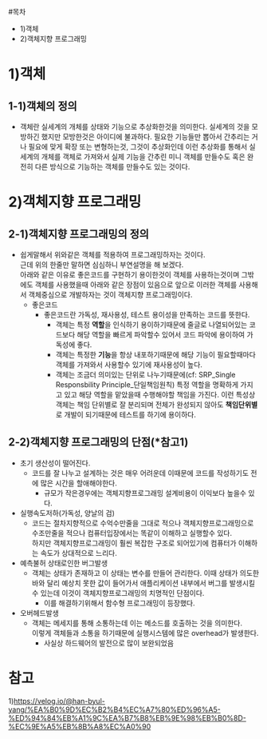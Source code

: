 #목차
- 1)객체
- 2)객체지향 프로그래밍

# 1)객체
## 1-1)객체의 정의
- 객체란 실세계의 개체를 상태와 기능으로 추상화한것을 의미한다.
실세계의 것을 모방하긴 했지만 모방한것은 아이디에 불과하다.
필요한 기능들만 뽑아서 간추리는 거나 필요에 맞게 확장 또는 변형하는것, 그것이 추상화인데 이런 추상화를 통해서 실세계의 개체를 객체로 가져와서 
실제 기능을 간추린 미니 객체를 만들수도 혹은 완전히 다른 방식으로 기능하는 객체를 만들수도 있는 것이다.

# 2)객체지향 프로그래밍
## 2-1)객체지향 프로그래밍의 정의
- 쉽게말해서 위와같은 객체를 적용하여 프로그래밍하자는 것이다.<br>
근데 위의 한줄만 말하면 심심하니 부연설명을 해 보겠다.<br>
아래와 같은 이유로 좋은코드를 구현하기 용이한것이 객체를 사용하는것이며 그밖에도 객체를 사용했을때 아래와 같은 장점이 있음으로 앞으로 이러한 객체를 사용해서 객체중심으로 개발하자는 것이 객체지향 프로그래밍이다.
  - 좋은코드
    -  좋은코드란 가독성, 재사용성, 테스트 용이성을 만족하는 코드를 뜻한다.
       - 객체는 특정 **역할**을 인식하기 용이하기때문에 줄글로 나열되어있는 코드보다 해당 역할을 빠르게 파악할수 있어서 코드 파악에 용이하여 가독성에 좋다.
       - 객체는 특정한 **기능**을 항상 내포하기때문에 해당 기능이 필요할때마다 객체를 가져와서 사용할수 있기에 재사용성이 높다.
       - 객체는 조금더 의미있는 단위로 나누기때문에(cf: SRP_Single Responsbility Principle_단일책임원칙) 특정 역할을 명확하게 가지고 있고 해당 역할을 맡았을때 수행해야할 책임을 가진다. 이런 특성상 객체는 책임 단위별로 잘 분리되며 전체가 완성되지 않아도 **책임단위별**로 개발이 되기때문에 테스트를 하기에 용이하다.

## 2-2)객체지향 프로그래밍의 단점(*참고1)
- 초기 생산성이 떨어진다.
  - 코드를 잘 나누고 설계하는 것은 매우 어려운데 이때문에 코드를 작성하기도 전에 많은 시간을 할애해야한다.
    - 규모가 작은경우에는 객체지향프로그래밍 설계비용이 이익보다 높을수 있다. 
- 실행속도저하(가독성, 양날의 검)
    - 코드는 절차지향적으로 수억수만줄을 그대로 적으나 객체지향프로그래밍으로 수조만줄을 적으나 컴퓨터입장에서는 똑같이 이해하고 실행할수 있다.
    <br>하지만 객체지향프로그래밍이 훨씬 복잡한 구조로 되어있기에 컴퓨터가 이해하는 속도가 상대적으로 느리다.  
- 예측불허 상태로인한 버그발생
  - 객체는 상태가 존재하고 이 상태는 변수를 만들어 관리한다. 이때 상태가 의도한바와 달리 예상치 못한 값이 들어가서 애플리케이션 내부에서 버그를 발생시킬수 있는데 이것이 객체지향프로그래밍의 치명적인 단점이다. 
    - 이를 해결하기위해서 함수형 프로그래밍이 등장했다.   
- 오버헤드발생
  - 객체는 메세지를 통해 소통하는데 이는 메소드를 호출하는 것을 의미한다.
    <br>이렇게 객체들과 소통을 하기때문에 실행시스템에 많은 overhead가 발생한다.
    - 사실상 하드웨어의 발전으로 많이 보완되었음
  

# 참고
1)https://velog.io/@han-byul-yang/%EA%B0%9D%EC%B2%B4%EC%A7%80%ED%96%A5-%ED%94%84%EB%A1%9C%EA%B7%B8%EB%9E%98%EB%B0%8D-%EC%9E%A5%EB%8B%A8%EC%A0%90

